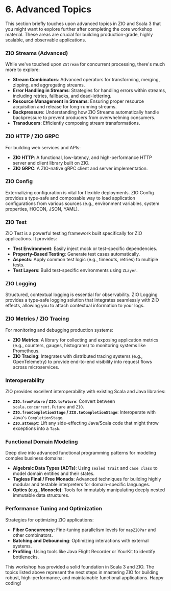 # 6. Advanced Topics

This section briefly touches upon advanced topics in ZIO and Scala 3 that you might want to explore further after completing the core workshop material. These areas are crucial for building production-grade, highly scalable, and observable applications.

### ZIO Streams (Advanced)

While we've touched upon `ZStream` for concurrent processing, there's much more to explore:

*   **Stream Combinators**: Advanced operators for transforming, merging, zipping, and aggregating streams.
*   **Error Handling in Streams**: Strategies for handling errors within streams, including retries, fallbacks, and dead-lettering.
*   **Resource Management in Streams**: Ensuring proper resource acquisition and release for long-running streams.
*   **Backpressure**: Understanding how ZIO Streams automatically handle backpressure to prevent producers from overwhelming consumers.
*   **Transducers**: Efficiently composing stream transformations.

### ZIO HTTP / ZIO GRPC

For building web services and APIs:

*   **ZIO HTTP**: A functional, low-latency, and high-performance HTTP server and client library built on ZIO.
*   **ZIO GRPC**: A ZIO-native gRPC client and server implementation.

### ZIO Config

Externalizing configuration is vital for flexible deployments. ZIO Config provides a type-safe and composable way to load application configurations from various sources (e.g., environment variables, system properties, HOCON, JSON, YAML).

### ZIO Test

ZIO Test is a powerful testing framework built specifically for ZIO applications. It provides:

*   **Test Environment**: Easily inject mock or test-specific dependencies.
*   **Property-Based Testing**: Generate test cases automatically.
*   **Aspects**: Apply common test logic (e.g., timeouts, retries) to multiple tests.
*   **Test Layers**: Build test-specific environments using `ZLayer`.

### ZIO Logging

Structured, contextual logging is essential for observability. ZIO Logging provides a type-safe logging solution that integrates seamlessly with ZIO effects, allowing you to attach contextual information to your logs.

### ZIO Metrics / ZIO Tracing

For monitoring and debugging production systems:

*   **ZIO Metrics**: A library for collecting and exposing application metrics (e.g., counters, gauges, histograms) to monitoring systems like Prometheus.
*   **ZIO Tracing**: Integrates with distributed tracing systems (e.g., OpenTelemetry) to provide end-to-end visibility into request flows across microservices.

### Interoperability

ZIO provides excellent interoperability with existing Scala and Java libraries:

*   **`ZIO.fromFuture` / `ZIO.toFuture`**: Convert between `scala.concurrent.Future` and `ZIO`.
*   **`ZIO.fromCompletionStage` / `ZIO.toCompletionStage`**: Interoperate with Java's `CompletionStage`.
*   **`ZIO.attempt`**: Lift any side-effecting Java/Scala code that might throw exceptions into a `Task`.

### Functional Domain Modeling

Deep dive into advanced functional programming patterns for modeling complex business domains:

*   **Algebraic Data Types (ADTs)**: Using `sealed trait` and `case class` to model domain entities and their states.
*   **Tagless Final / Free Monads**: Advanced techniques for building highly modular and testable interpreters for domain-specific languages.
*   **Optics (e.g., Monocle)**: Tools for immutably manipulating deeply nested immutable data structures.

### Performance Tuning and Optimization

Strategies for optimizing ZIO applications:

*   **Fiber Concurrency**: Fine-tuning parallelism levels for `mapZIOPar` and other combinators.
*   **Batching and Debouncing**: Optimizing interactions with external systems.
*   **Profiling**: Using tools like Java Flight Recorder or YourKit to identify bottlenecks.

This workshop has provided a solid foundation in Scala 3 and ZIO. The topics listed above represent the next steps in mastering ZIO for building robust, high-performance, and maintainable functional applications. Happy coding!
